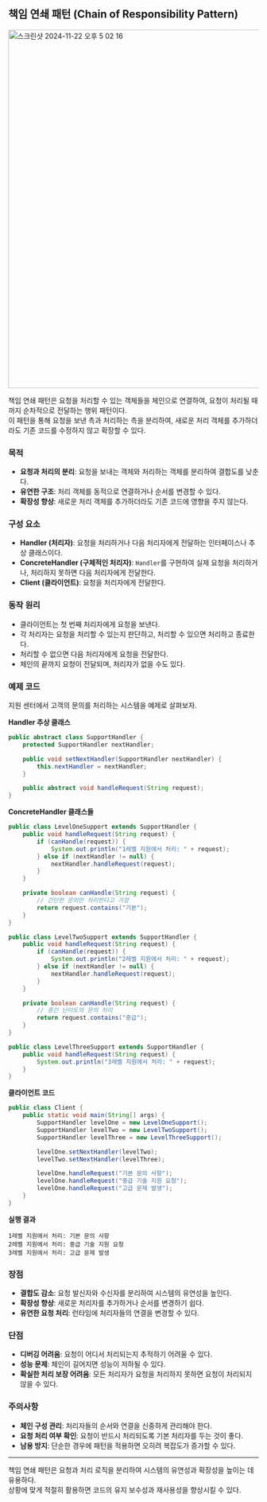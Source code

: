 ## 책임 연쇄 패턴 (Chain of Responsibility Pattern)
<img width="721" alt="스크린샷 2024-11-22 오후 5 02 16" src="https://github.com/user-attachments/assets/6395a8f5-5ee7-4d8e-a664-9432e85c373f">


책임 연쇄 패턴은 요청을 처리할 수 있는 객체들을 체인으로 연결하여, 요청이 처리될 때까지 순차적으로 전달하는 행위 패턴이다.  
이 패턴을 통해 요청을 보낸 측과 처리하는 측을 분리하여, 새로운 처리 객체를 추가하더라도 기존 코드를 수정하지 않고 확장할 수 있다.

### 목적

- **요청과 처리의 분리**: 요청을 보내는 객체와 처리하는 객체를 분리하여 결합도를 낮춘다.
- **유연한 구조**: 처리 객체를 동적으로 연결하거나 순서를 변경할 수 있다.
- **확장성 향상**: 새로운 처리 객체를 추가하더라도 기존 코드에 영향을 주지 않는다.

### 구성 요소

- **Handler (처리자)**: 요청을 처리하거나 다음 처리자에게 전달하는 인터페이스나 추상 클래스이다.
- **ConcreteHandler (구체적인 처리자)**: `Handler`를 구현하여 실제 요청을 처리하거나, 처리하지 못하면 다음 처리자에게 전달한다.
- **Client (클라이언트)**: 요청을 처리자에게 전달한다.

### 동작 원리

- 클라이언트는 첫 번째 처리자에게 요청을 보낸다.
- 각 처리자는 요청을 처리할 수 있는지 판단하고, 처리할 수 있으면 처리하고 종료한다.
- 처리할 수 없으면 다음 처리자에게 요청을 전달한다.
- 체인의 끝까지 요청이 전달되며, 처리자가 없을 수도 있다.

### 예제 코드

지원 센터에서 고객의 문의를 처리하는 시스템을 예제로 살펴보자.

**Handler 추상 클래스**

```java
public abstract class SupportHandler {
    protected SupportHandler nextHandler;

    public void setNextHandler(SupportHandler nextHandler) {
        this.nextHandler = nextHandler;
    }

    public abstract void handleRequest(String request);
}
```

**ConcreteHandler 클래스들**

```java
public class LevelOneSupport extends SupportHandler {
    public void handleRequest(String request) {
        if (canHandle(request)) {
            System.out.println("1레벨 지원에서 처리: " + request);
        } else if (nextHandler != null) {
            nextHandler.handleRequest(request);
        }
    }

    private boolean canHandle(String request) {
        // 간단한 문의만 처리한다고 가정
        return request.contains("기본");
    }
}

public class LevelTwoSupport extends SupportHandler {
    public void handleRequest(String request) {
        if (canHandle(request)) {
            System.out.println("2레벨 지원에서 처리: " + request);
        } else if (nextHandler != null) {
            nextHandler.handleRequest(request);
        }
    }

    private boolean canHandle(String request) {
        // 중간 난이도의 문의 처리
        return request.contains("중급");
    }
}

public class LevelThreeSupport extends SupportHandler {
    public void handleRequest(String request) {
        System.out.println("3레벨 지원에서 처리: " + request);
    }
}
```

**클라이언트 코드**

```java
public class Client {
    public static void main(String[] args) {
        SupportHandler levelOne = new LevelOneSupport();
        SupportHandler levelTwo = new LevelTwoSupport();
        SupportHandler levelThree = new LevelThreeSupport();

        levelOne.setNextHandler(levelTwo);
        levelTwo.setNextHandler(levelThree);

        levelOne.handleRequest("기본 문의 사항");
        levelOne.handleRequest("중급 기술 지원 요청");
        levelOne.handleRequest("고급 문제 발생");
    }
}
```

**실행 결과**

```
1레벨 지원에서 처리: 기본 문의 사항
2레벨 지원에서 처리: 중급 기술 지원 요청
3레벨 지원에서 처리: 고급 문제 발생
```

### 장점

- **결합도 감소**: 요청 발신자와 수신자를 분리하여 시스템의 유연성을 높인다.
- **확장성 향상**: 새로운 처리자를 추가하거나 순서를 변경하기 쉽다.
- **유연한 요청 처리**: 런타임에 처리자들의 연결을 변경할 수 있다.

### 단점

- **디버깅 어려움**: 요청이 어디서 처리되는지 추적하기 어려울 수 있다.
- **성능 문제**: 체인이 길어지면 성능이 저하될 수 있다.
- **확실한 처리 보장 어려움**: 모든 처리자가 요청을 처리하지 못하면 요청이 처리되지 않을 수 있다.

### 주의사항

- **체인 구성 관리**: 처리자들의 순서와 연결을 신중하게 관리해야 한다.
- **요청 처리 여부 확인**: 요청이 반드시 처리되도록 기본 처리자를 두는 것이 좋다.
- **남용 방지**: 단순한 경우에 패턴을 적용하면 오히려 복잡도가 증가할 수 있다.

---

책임 연쇄 패턴은 요청과 처리 로직을 분리하여 시스템의 유연성과 확장성을 높이는 데 유용하다.  
상황에 맞게 적절히 활용하면 코드의 유지 보수성과 재사용성을 향상시킬 수 있다.
